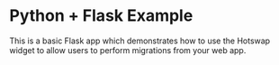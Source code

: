 # Python + Flask Example

This is a basic Flask app which demonstrates how to use 
the Hotswap widget to allow users to perform migrations from
your web app.